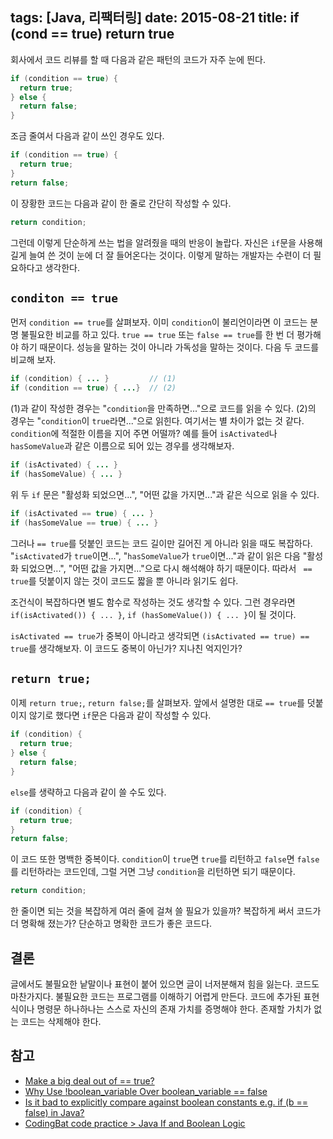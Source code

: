 tags: [Java, 리팩터링]
date: 2015-08-21
title: if (cond == true) return true
---
회사에서 코드 리뷰를 할 때 다음과 같은 패턴의 코드가 자주 눈에 띈다.

```java
if (condition == true) {
  return true;
} else {
  return false;
}
```

<!--more-->
조금 줄여서 다음과 같이 쓰인 경우도 있다.

```java
if (condition == true) {
  return true;
}
return false;
```

이 장황한 코드는 다음과 같이 한 줄로 간단히 작성할 수 있다.

```java
return condition;
```

그런데 이렇게 단순하게 쓰는 법을 알려줬을 때의 반응이 놀랍다. 자신은 `if`문을 사용해 길게 늘여 쓴 것이 눈에 더 잘 들어온다는 것이다. 이렇게 말하는 개발자는 수련이 더 필요하다고 생각한다.

## `conditon == true`
먼저 `condition == true`를 살펴보자. 이미 `condition`이 불리언이라면 이 코드는 분명 불필요한 비교를 하고 있다. `true == true` 또는 `false == true`를 한 번 더 평가해야 하기 때문이다. 성능을 말하는 것이 아니라 가독성을 말하는 것이다. 다음 두 코드를 비교해 보자.

```java
if (condition) { ... }         // (1)
if (condition == true) { ...}  // (2)
```

(1)과 같이 작성한 경우는 "`condition`을 만족하면..."으로 코드를 읽을 수 있다. (2)의 경우는 "`condition`이 `true`라면..."으로 읽힌다. 여기서는 별 차이가 없는 것 같다. `condition`에 적절한 이름을 지어 주면 어떨까? 예를 들어 `isActivated`나 `hasSomeValue`과 같은 이름으로 되어 있는 경우를 생각해보자.

```java
if (isActivated) { ... }
if (hasSomeValue) { ... }
```

위 두 `if` 문은 "활성화 되었으면...", "어떤 값을 가지면..."과 같은 식으로 읽을 수 있다.

```java
if (isActivated == true) { ... }
if (hasSomeValue == true) { ... }
```

그러나 `== true`를 덧붙인 코드는 코드 길이만 길어진 게 아니라 읽을 때도 복잡하다. "`isActivated`가 `true`이면...", "`hasSomeValue`가 `true`이면..."과 같이 읽은 다음 "활성화 되었으면...", "어떤 값을 가지면..."으로 다시 해석해야 하기 때문이다. 따라서 ` == true`를 덧붙이지 않는 것이 코드도 짧을 뿐 아니라 읽기도 쉽다.

조건식이 복잡하다면 별도 함수로 작성하는 것도 생각할 수 있다. 그런 경우라면 `if(isActivated()) { ... }`, `if (hasSomeValue()) { ... }`이 될 것이다.

`isActivated == true`가 중복이 아니라고 생각되면 `(isActivated == true) == true`를 생각해보자. 이 코드도 중복이 아닌가? 지나친 억지인가?

## `return true;`
이제 `return true;`, `return false;`를 살펴보자. 앞에서 설명한 대로 `== true`를 덧붙이지 않기로 했다면 `if`문은 다음과 같이 작성할 수 있다.

```java
if (condition) {
  return true;
} else {
  return false;
}
```

`else`를 생략하고 다음과 같이 쓸 수도 있다.

```java
if (condition) {
  return true;
}
return false;
```

이 코드 또한 명백한 중복이다. `condition`이 `true`면 `true`를 리턴하고 `false`면 `false`를 리턴하라는 코드인데, 그럴 거면 그냥 `condition`을 리턴하면 되기 때문이다.

```java
return condition;
```

한 줄이면 되는 것을 복잡하게 여러 줄에 걸쳐 쓸 필요가 있을까? 복잡하게 써서 코드가 더 명확해 졌는가? 단순하고 명확한 코드가 좋은 코드다.

## 결론
글에서도 불필요한 낱말이나 표현이 붙어 있으면 글이 너저분해져 힘을 잃는다. 코드도 마찬가지다. 불필요한 코드는 프로그램를 이해하기 어렵게 만든다. 코드에 추가된 표현식이나 명령문 하나하나는 스스로 자신의 존재 가치를 증명해야 한다. 존재할 가치가 없는 코드는 삭제해야 한다.

## 참고
* [Make a big deal out of == true?](http://programmers.stackexchange.com/questions/12807/make-a-big-deal-out-of-true)
* [Why Use !boolean_variable Over boolean_variable == false](http://programmers.stackexchange.com/questions/136908/why-use-boolean-variable-over-boolean-variable-false)
* [Is it bad to explicitly compare against boolean constants e.g. if (b == false) in Java?](http://stackoverflow.com/questions/2661110/is-it-bad-to-explicitly-compare-against-boolean-constants-e-g-if-b-false-i)
* [CodingBat code practice > Java If and Boolean Logic](http://codingbat.com/doc/java-if-boolean-logic.html)
